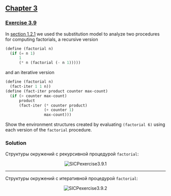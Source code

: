 ## [Chapter 3](../index.md#3-Modularity-Objects-and-State)

### [Exercise 3.9](https://mitpress.mit.edu/sites/default/files/sicp/full-text/book/book-Z-H-20.html#%_thm_3.9)

In [section 1.2.1](https://mitpress.mit.edu/sites/default/files/sicp/full-text/book/book-Z-H-11.html#%_sec_1.2.1) we used the substitution model to analyze two procedures for computing factorials, a recursive version

```scheme
(define (factorial n)
  (if (= n 1)
      1
      (* n (factorial (- n 1)))))
```

and an iterative version

```scheme
(define (factorial n)
  (fact-iter 1 1 n))
(define (fact-iter product counter max-count)
  (if (> counter max-count)
      product
      (fact-iter (* counter product)
                 (+ counter 1)
                 max-count)))
```

Show the environment structures created by evaluating `(factorial 6)` using each version of the `factorial` procedure.

### Solution

Структуры окружений с рекурсивной процедурой `factorial`:

<p align="center">
  <img src="https://i.ibb.co/XtYNG0b/SICPexercise3-9-1.jpg" alt="SICPexercise3.9.1" title="SICPexercise3.9.1">
</p>

---

Структуры окружений с итеративной процедурой `factorial`:

<p align="center">
  <img src="https://i.ibb.co/Q6nQhT5/SICPexercise3-9-2.jpg" alt="SICPexercise3.9.2" title="SICPexercise3.9.2">
</p>

